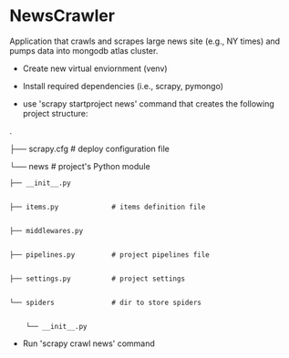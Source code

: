 # NewsCrawler
Application that crawls and scrapes large news site (e.g., NY times) and pumps data into mongodb atlas cluster.

-    Create new virtual enviornment (venv)

-   Install required dependencies (i.e., scrapy, pymongo) 

-    use 'scrapy startproject news' command that creates the following project structure: 

.


├── scrapy.cfg               # deploy configuration file


└── news                     # project's Python module


    ├── __init__.py
    
    
    ├── items.py             # items definition file
    
    
    ├── middlewares.py
    
    
    ├── pipelines.py         # project pipelines file
    
    
    ├── settings.py          # project settings
    
    
    └── spiders              # dir to store spiders
    
    
        └── __init__.py

-  Run 'scrapy crawl news' command 

